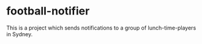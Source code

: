 # football-notifier
This is a project which sends notifications to a group of lunch-time-players in Sydney.
